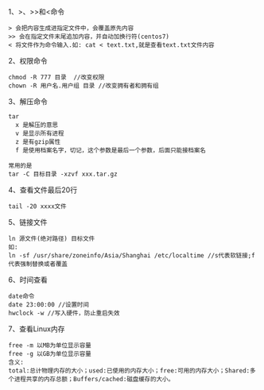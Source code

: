 1、>、>>和<命令
```
> 会把内容生成进指定文件中，会覆盖原先内容
>> 会在指定文件末尾追加内容，并自动加换行符(centos7)
< 将文件作为命令输入.如: cat < text.txt,就是查看text.txt文件内容
```
2、权限命令
```
chmod -R 777 目录  //改变权限
chown -R 用户名.用户组 目录 //改变拥有者和拥有组
```
3、解压命令
```
tar
  x 是解压的意思
  v 是显示所有进程
  z 是有gzip属性
  f 是使用档案名字，切记，这个参数是最后一个参数，后面只能接档案名
  
常用的是
tar -C 目标目录 -xzvf xxx.tar.gz
```
4、查看文件最后20行
```
tail -20 xxxx文件
```
5、链接文件
```
ln 源文件(绝对路径) 目标文件
如:
ln -sf /usr/share/zoneinfo/Asia/Shanghai /etc/localtime //s代表软链接;f代表强制替换或者覆盖
```
6、时间查看
```
date命令
date 23:00:00 //设置时间
hwclock -w //写入硬件，防止重启失效
```
7、查看Linux内存
```
free -m 以MB为单位显示容量
free -g 以GB为单位显示容量
含义:
total:总计物理内存的大小；used:已使用的内存大小；free:可用的内存大小；Shared:多个进程共享的内存总额；Buffers/cached:磁盘缓存的大小。
```
